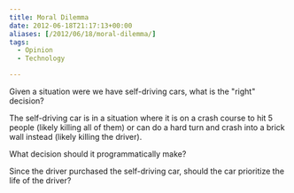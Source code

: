 ```yaml
---
title: Moral Dilemma
date: 2012-06-18T21:17:13+00:00
aliases: [/2012/06/18/moral-dilemma/]
tags:
  - Opinion
  - Technology

---
```

Given a situation were we have self-driving cars, what is the "right" decision?

The self-driving car is in a situation where it is on a crash course to hit 5 people (likely killing all of them) or can do a hard turn and crash into a brick wall instead (likely killing the driver).

What decision should it programmatically make?

Since the driver purchased the self-driving car, should the car prioritize the life of the driver?
